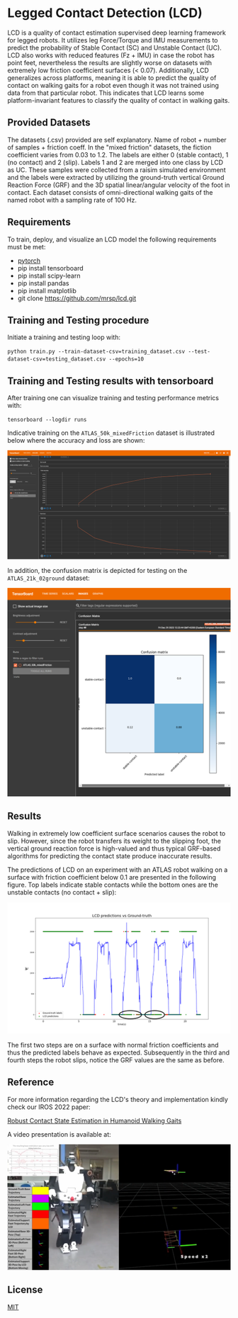 # Legged Contact Detection (LCD)

LCD is a quality of contact estimation supervised deep learning framework for legged robots. It utilizes leg Force/Torque and IMU measurements to predict the probability of Stable Contact (SC) and Unstable Contact (UC). LCD also works with reduced features (Fz + IMU) in case the robot has point feet, nevertheless the results are slightly worse on datasets with extremely low friction coefficient surfaces (< 0.07). Additionally, LCD generalizes across platforms, meaning it is able to predict the quality of contact on walking gaits for a robot even though it was not trained using data from that particular robot. This indicates that LCD learns some platform-invariant features to classify the quality of contact in walking gaits.


## Provided Datasets

The datasets (.csv) provided are self explanatory. Name of robot + number of samples + friction coeff. In the "mixed friction" datasets, the fiction coefficient varies from 0.03 to 1.2. The labels are either 0 (stable contact), 1 (no contact) and 2 (slip). Labels 1 and 2 are merged into one class by LCD as UC. These samples were collected from a raisim simulated environment and the labels were extracted by utilizing the ground-truth vertical Ground Reaction Force (GRF) and the 3D spatial linear/angular velocity of the foot in contact. Each dataset consists of omni-directional walking gaits of the named robot with a sampling rate of 100 Hz.

## Requirements

To train, deploy, and visualize an LCD model the following requirements must be met:

* [pytorch](https://pytorch.org/get-started/locally/)
* pip install tensorboard
* pip install scipy-learn
* pip install pandas
* pip install matplotlib
* git clone https://github.com/mrsp/lcd.git

## Training and Testing procedure

Initiate a training and testing loop with:

`python train.py --train-dataset-csv=training_dataset.csv --test-dataset-csv=testing_dataset.csv --epochs=10`

## Training and Testing results with tensorboard

After training one can visualize training and testing performance metrics with: 

`tensorboard --logdir runs`

Indicative training on the `ATLAS_50k_mixedFriction` dataset is illustrated below where the accuracy
and loss are shown:

![Screenshot](img/lcd-training.png)

In addition, the confusion matrix is depicted for testing on the `ATLAS_21k_02ground` dataset:

![Screenshot](img/lcd-confusion_matrix.png)


## Results

Walking in extremely low coefficient surface scenarios causes the robot to slip. However, since the robot transfers its weight to the slipping foot, the vertical ground reaction force is high-valued and thus typical GRF-based algorithms for predicting the contact state produce inaccurate results.

The predictions of LCD on an experiment with an ATLAS robot walking on a surface with friction coefficient below 0.1 are presented in the following figure. Top labels indicate stable contacts while the bottom ones are the unstable contacts (no contact + slip):

![Screenshot](img/lcd-comparison.png)

The first two steps are on a surface with normal friction coefficients and thus the predicted labels behave as expected. Subsequently in the third and fourth steps the robot slips, notice the GRF values are the same as before.

## Reference

For more information regarding the LCD's theory and implementation kindly check our IROS 2022 paper:

[Robust Contact State Estimation in Humanoid Walking Gaits](
https://ieeexplore.ieee.org/document/9981354)

A video presentation is available at:

[![Watch the video](img/lcd-talos.png)](https://www.youtube.com/watch?v=csUIadkT7OM)

## License
[MIT](LICENSE)
